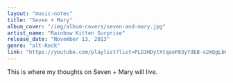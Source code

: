 ```yaml
---
layout: "music-notes"
title: "Seven + Mary"
album_cover: "/img/album-covers/seven-and-mary.jpg"
artist_name: "Rainbow Kitten Surprise"
release_date: "November 13, 2013"
genre: "alt-Rock"
link: "https://youtube.com/playlist?list=PLD3HDytXtqaoP83yTdEB-x2mQgLbKWKA4&si=I25AfVXXqNTUoI3l"
---
```


This is where my thoughts on Seven + Mary will live.
